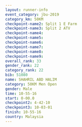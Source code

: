 ```yaml
---
layout: runner-info 
event_category: jbu-2019 
category_km: 50KM 
checkpoint-name2: Split 1 E Farm 
checkpoint-name3: Split 2 ATV 
checkpoint-name4: 
checkpoint-name5: 
checkpoint-name6: 
checkpoint-name7: 
checkpoint-name8: 
checkpoint-name9: 
overall_rank: 33
gender_rank: 22
category_rank: 22
bib: 51080
name: SHAHRIL ABD HALIM
category: 50KM Men Open
gender: Male
time: 10-55-16
start: 0-00.0
checkpoint2: 4-42-10
checkpoint3: 10-03-01
finish: 10-55-16
country: Malaysia
---
```

